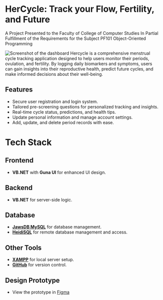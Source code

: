 # HerCycle: Track your Flow, Fertility, and Future
A Project Presented to the Faculty of College of Computer Studies
In Partial Fulfillment of the Requirements for the Subject PF101 Object-Oriented Programming

![Screenshot of the dashboard](Dashboard.png)
Hercycle is a comprehensive menstrual cycle tracking application designed to help users monitor their periods, ovulation, and fertility. By logging daily biomarkers and symptoms, users can gain insights into their reproductive health, predict future cycles, and make informed decisions about their well-being. 

## Features

- Secure user registration and login system.
- Tailored pre-screening questions for personalized tracking and insights.
- Real-time cycle status, predictions, and health tips.
- Update personal information and manage account settings.
- Add, update, and delete period records with ease.

# Tech Stack

## Frontend
- **VB.NET** with **Guna UI** for enhanced UI design.

## Backend
- **VB.NET** for server-side logic.

## Database
- **[JawsDB MySQL](https://www.jawsdb.com/)** for database management.
- **[HeidiSQL](https://www.heidisql.com/)** for remote database management and access.

## Other Tools
- **[XAMPP](https://www.apachefriends.org/index.html)** for local server setup.
- **[GitHub](https://github.com/)** for version control.

## Design Prototype
- View the prototype in [Figma](https://www.figma.com/design/yD59ogcuWaVFaD1jKpTYUB/HerCycle-UI%2FUX?node-id=0-1&t=2Di5GvDJQR6tM7ah-1)
